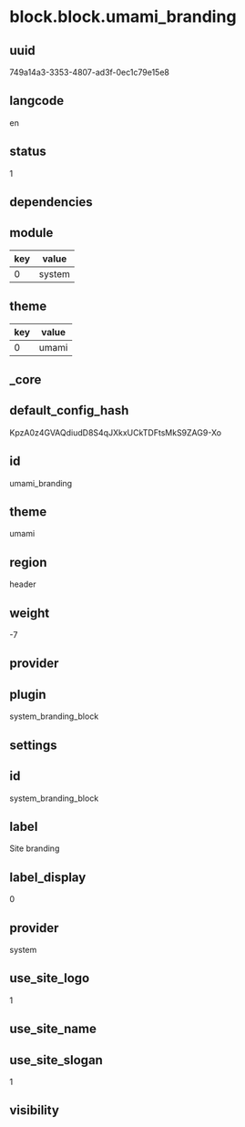 # block.block.umami_branding

## uuid
749a14a3-3353-4807-ad3f-0ec1c79e15e8

## langcode
en

## status
1

## dependencies

## module
|key|value|
|-|-|
|0|system|


## theme
|key|value|
|-|-|
|0|umami|


## _core

## default_config_hash
KpzA0z4GVAQdiudD8S4qJXkxUCkTDFtsMkS9ZAG9-Xo

## id
umami_branding

## theme
umami

## region
header

## weight
-7

## provider


## plugin
system_branding_block

## settings

## id
system_branding_block

## label
Site branding

## label_display
0

## provider
system

## use_site_logo
1

## use_site_name


## use_site_slogan
1

## visibility

